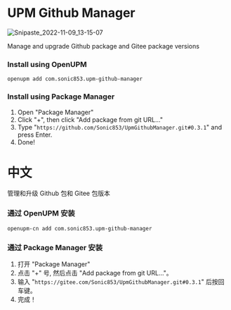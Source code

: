 # UPM Github Manager

![Snipaste_2022-11-09_13-15-07](https://user-images.githubusercontent.com/8389962/200744632-0f70b670-86bb-4118-8837-5759c30be7a2.png)

Manage and upgrade Github package and Gitee package versions

### Install using OpenUPM

```command
openupm add com.sonic853.upm-github-manager
```

### Install using Package Manager

1. Open "Package Manager"
2. Click "+", then click "Add package from git URL..."
3. Type "`https://github.com/Sonic853/UpmGithubManager.git#0.3.1`" and press Enter.
4. Done!

# 中文

管理和升级 Github 包和 Gitee 包版本

### 通过 OpenUPM 安装

```command
openupm-cn add com.sonic853.upm-github-manager
```

### 通过 Package Manager 安装

1. 打开 "Package Manager"
2. 点击 "+" 号, 然后点击 "Add package from git URL..."。
3. 输入 "`https://gitee.com/Sonic853/UpmGithubManager.git#0.3.1`" 后按回车键。
4. 完成！
